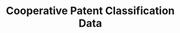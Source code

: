 ---
layout: default
bigquery: https://console.cloud.google.com/bigquery?p=patents-public-data&d=cpc&page=dataset
citation: '“Cooperative Patent Classification” by the EPO and USPTO, for public use. '
contributors: EPO, USPTO
cost: None
description: Cooperative Patent Classification Data contains the scheme and definitions
  of the Cooperative Patent Classification system for classifying patent documents.
  The CPC is the result of a partnership between the EPO and the USPTO in their joint
  effort to develop a common, internationally compatible classification system for
  technical documents, in particular patent publications, which will be used by both
  offices in the patent granting process
documentation: https://www.cooperativepatentclassification.org/cpcSchemeAndDefinitions
last_edit: Mon, 04 Apr 2022 19:07:06 GMT
location: https://www.cooperativepatentclassification.org/index
maintained_by: USPTO, EPO
schema_fields: '[''dateRevised'', ''parents'', ''residualReferences'', ''childGroups'',
  ''not_allocatable'', ''application_references'', ''children'', ''ipcConcordant'',
  ''breakdownCode'', ''additional_only'', ''informativeReferences'', ''title_full'',
  ''titlePart'', ''applicationReferences'', ''breakdown_code'', ''residual_references'',
  ''title_part'', ''symbol'', ''date_revised'', ''informative_references'', ''glossary'',
  ''titleFull'', ''ipc_concordant'', ''definition'', ''status'', ''synonyms'', ''limitingReferences'',
  ''limiting_references'', ''sizeCache'', ''level'', ''notAllocatable'', ''child_groups'']'
shortname: cooperative_patent_classification
tags:
- patents
- science
title: Cooperative Patent Classification Data
uuid: 984374a7-16e9-4b35-9445-458daceb01bf
---